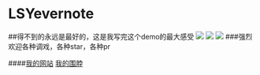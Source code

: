 # LSYevernote
##得不到的永远是最好的，这是我写完这个demo的最大感受
![](https://github.com/allsome/LSYevernote/blob/master/2015-11-03%2011_55_18.gif) ![](https://github.com/allsome/LSYevernote/blob/master/2015-11-03%2011_52_16.gif) ![](https://github.com/allsome/LSYevernote/blob/master/2015-11-03%2011_59_48.gif)
###强烈欢迎各种调戏，各种star，各种pr

####[我的网站](http://allsome.love) [我的围脖](http://weibo.com/oraclelsy)

 
